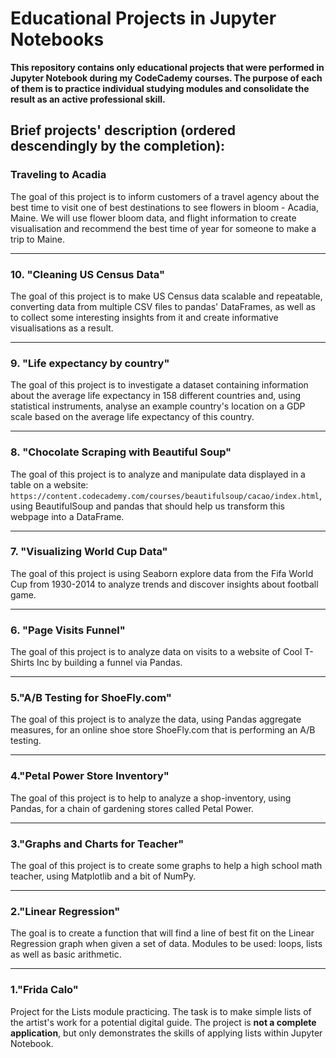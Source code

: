 # Educational Projects in Jupyter Notebooks
**This repository contains only educational projects that were performed in Jupyter Notebook during my CodeCademy courses. The purpose of each of them is to practice individual studying modules and consolidate the result as an active professional skill.**

## Brief projects' description (ordered descendingly by the completion):

### Traveling to Acadia

The goal of this project is to inform customers of a travel agency about the best time to visit one of best destinations to see flowers in bloom - Acadia, Maine. We will use flower bloom data, and flight information to create visualisation and recommend the best time of year for someone to make a trip to Maine.

-----------------------

### 10. "Cleaning US Census Data"

The goal of this project is to make US Census data scalable and repeatable, converting data from multiple CSV files to pandas' DataFrames, as well as to collect some interesting insights from it and create informative visualisations as a result. 

-----------------------

### 9. "Life expectancy by country"

The goal of this project is to investigate a dataset containing information about the average life expectancy in 158 different countries and, using statistical instruments, analyse an example country's location on a GDP scale based on the average life expectancy of this country.

-----------------------

### 8. "Chocolate Scraping with Beautiful Soup"

The goal of this project is to analyze and manipulate data displayed in a table on a website: `https://content.codecademy.com/courses/beautifulsoup/cacao/index.html`, using BeautifulSoup and pandas that should help us transform this webpage into a DataFrame.

-----------------------

### 7. "Visualizing World Cup Data"

The goal of this project is using Seaborn explore data from the Fifa World Cup from 1930-2014 to analyze trends and discover insights about football game.

-----------------------

### 6. "Page Visits Funnel"

The goal of this project is to analyze data on visits to a website of Cool T-Shirts Inc by building a funnel via Pandas.

-----------------------

### 5."A/B Testing for ShoeFly.com"

The goal of this project is to analyze the data, using Pandas aggregate measures, for an online shoe store ShoeFly.com that is performing an A/B testing.

-----------------------

### 4."Petal Power Store Inventory"

The goal of this project is to help to analyze a shop-inventory,  using Pandas, for a chain of gardening stores called Petal Power.

-----------------------

### 3."Graphs and Charts for Teacher"

The goal of this project is to create some graphs to help a high school math teacher, using Matplotlib and a bit of NumPy.

-----------------------
    
### 2."Linear Regression"

The goal is to create a function that will find a line of best fit on the Linear Regression graph when given a set of data. Modules to be used: loops, lists as well as basic arithmetic. 
    
-----------------------

### 1."Frida Calo"
    
Project for the Lists module practicing. The task is to make simple lists of the artist's work for a potential digital guide. The project is __not a complete application__, but only demonstrates the skills of applying lists within Jupyter Notebook. 
    
    



